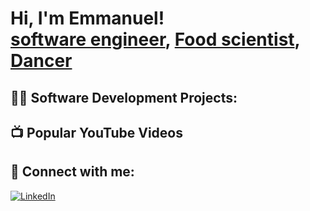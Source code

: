 <h1>Hi, I'm Emmanuel! <br/><a href="https://github.com/joshmadakor1">software engineer</a>, <a href="https://www.linkedin.com/in/joshmadakor/">Food scientist</a>, <a href="https://www.youtube.com/c/joshmadakor">Dancer</a></h1>

<h2>👨‍💻 Software Development Projects:</h2>


<h2>📺 Popular YouTube Videos</h2>


<h2> 🤳 Connect with me:</h2>

[![LinkedIn](https://img.shields.io/badge/LinkedIn-Connect-blue?logo=linkedin)](https://www.linkedin.com/in/YOUR-EmmanuelMusalagani/)


[linkedin]: https://linkedin.com/in/emmanuelmusalagani

<!--
**emmanuelmusalagani/emmanuelmusalagani** is a ✨ _special_ ✨ repository because its `README.md` (this file) appears on your GitHub profile.

Here are some ideas to get you started:

- 🔭 I’m currently working on coding languages
- 🌱 I’m currently learning frontend web development
- 👯 I’m looking to collaborate on creating tech based solutions
- 🤔 I’m looking for help with 
- 💬 Ask me about ...
- 📫 How to reach me: 
- 😄 Pronouns: HE
- ⚡ Fun fact: I love dancing
-->
